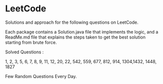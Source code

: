 # LeetCode

Solutions and approach for the following questions on LeetCode.

Each package contains a Solution.java file that implements the logic, and a ReadMe.md file that explains the steps taken to get the best solution starting from brute force.

Solved Questions :

1, 2, 3, 5, 6, 7, 8, 9, 11, 12, 20, 22, 542, 559, 677, 812, 914, 1304,1432, 1448, 1827



Few Random Questions Every Day.

